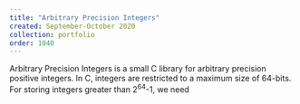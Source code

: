 ```yaml
---
title: "Arbitrary Precision Integers"
created: September-October 2020
collection: portfolio
order: 1040
---
```

Arbitrary Precision Integers is a small C library for arbitrary precision positive integers. In C, integers are restricted to a maximum size of 64-bits. For storing integers greater than 2<sup>64</sup>-1, we need  
